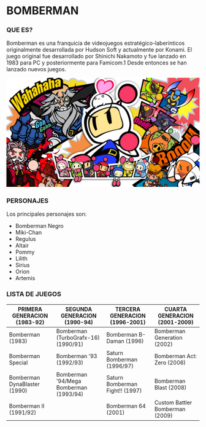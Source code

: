 # BOMBERMAN

### QUE ES?

Bomberman es una franquicia de videojuegos estratégico-laberínticos originalmente desarrollada por Hudson Soft y actualmente por Konami. El juego original fue desarrollado por Shinichi Nakamoto y fue lanzado en 1983 para PC y posteriormente para Famicom.1 Desde entonces se han lanzado nuevos juegos.

![alt text](https://github.com/yumaax/UF4/blob/master/apps.14348.71208054335180025.9dd89be8-a061-44ec-9dd8-3cfa7377d7ee.jpg "Logo Title Text 1")

### PERSONAJES

Los principales personajes son:
* Bomberman Negro
* Miki-Chan
* Regulus
* Altair
* Pommy
* Lilith
* Sirius
* Orion
* Artemis

### LISTA DE JUEGOS

| PRIMERA GENERACION (1983-92) | SEGUNDA GENERACION (1990-94) | TERCERA GENERACION  (1996-2001)| CUARTA GENERACION (2001-2009)|
| -----------------------------| -----------------------------|--------------------------------|------------------------------|
|Bomberman (1983)              |Bomberman (TurboGrafx-16) (1990/91)|Bomberman B-Daman (1996)   |Bomberman Generation (2002)   |
|Bomberman Special             |Bomberman '93 (1992/93)       | Saturn Bomberman (1996/97)     |Bomberman Act: Zero (2006)    |
|Bomberman DynaBlaster (1990)  |Bomberman '94/Mega Bomberman (1993/94)|Saturn Bomberman Fight!! (1997)|Bomberman Blast (2008) |
|Bomberman II (1991/92)        |                              | Bomberman 64 (2001)    |  Custom Battler Bomberman (2009)     |


